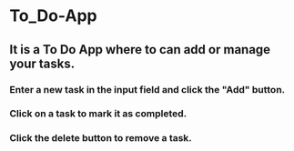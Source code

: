 # To_Do-App

## It is a To Do App where to can add or manage your tasks.

### Enter a new task in the input field and click the "Add" button.

### Click on a task to mark it as completed.

### Click the delete button to remove a task.
